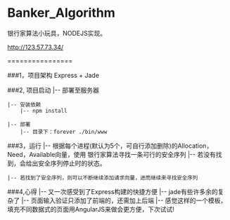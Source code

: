 Banker_Algorithm
================

银行家算法小玩具，NODEJS实现。

http://123.57.73.34/

================

###1，项目架构
    Express + Jade

###2, 项目启动
    |-- 部署至服务器

    |-- 安装依赖
  	    |-- npm install

  	|-- 部署
  		|-- 目录下：forever ./bin/www
	
###3，运行
  	|-- 根据每个进程(默认为5个，可自行添加删除)的Allocation，Need，Available向量，使用
  	    银行家算法寻找一条可行的安全序列
  	    |-- 若没有找到，会给出安全序列停止时的状态。

  	|-- 若找到了安全序列，则可以不断继续添加请求向量，进而继续来寻找安全序列 


###4,心得
	|-- 又一次感受到了Express构建的快捷方便
	|-- jade有些许多余的复杂了
	|-- 页面输入验证只添加了前端的，还需加上后端
	|-- 感觉这样的一个模板，填充不同数据式的页面用AngularJS来做会更方便，下次试试!

